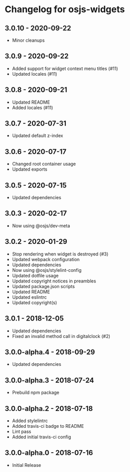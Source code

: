 # Changelog for osjs-widgets

## 3.0.10 - 2020-09-22

* Minor cleanups

## 3.0.9 - 2020-09-22

* Added support for widget context menu titles (#11)
* Updated locales (#11)

## 3.0.8 - 2020-09-21

* Updated README
* Added locales (#11)

## 3.0.7 - 2020-07-31

* Updated default z-index

## 3.0.6 - 2020-07-17

* Changed root container usage
* Updated exports

## 3.0.5 - 2020-07-15

* Updated dependencies

## 3.0.3 - 2020-02-17

* Now using @osjs/dev-meta

## 3.0.2 - 2020-01-29

* Stop rendering when widget is destroyed (#3)
* Updated webpack configuration
* Updated dependencies
* Now using @osjs/stylelint-config
* Updated dotfile usage
* Updated copyright notices in preambles
* Updated package.json scripts
* Updated README
* Updated eslintrc
* Updated copyright(s)

## 3.0.1 - 2018-12-05

* Updated dependencies
* Fixed an invalid method call in digitalclock (#2)

## 3.0.0-alpha.4 - 2018-09-29

* Updated dependencies

## 3.0.0-alpha.3 - 2018-07-24

* Prebuild npm package

## 3.0.0-alpha.2 - 2018-07-18

* Added stylelintrc
* Added travis-ci badge to README
* Lint pass
* Added initial travis-ci config

## 3.0.0-alpha.0 - 2018-07-16

* Initial Release
